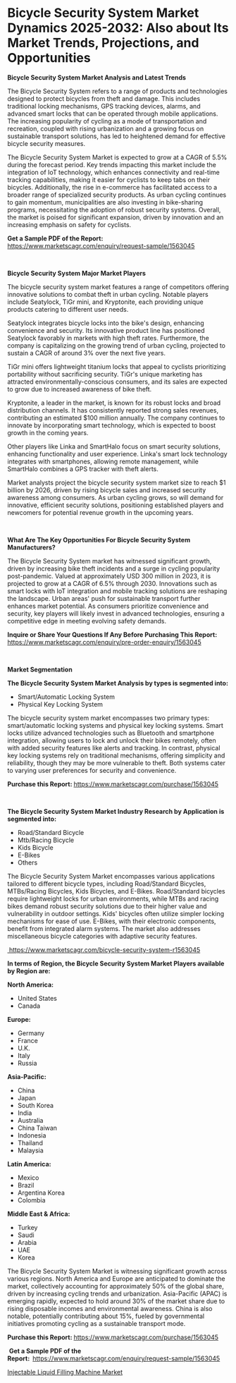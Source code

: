 <p><h1>Bicycle Security System Market Dynamics 2025-2032: Also about Its Market Trends, Projections, and Opportunities</h1></p><p><strong>Bicycle Security System Market Analysis and Latest Trends</strong></p>
<p><p>The Bicycle Security System refers to a range of products and technologies designed to protect bicycles from theft and damage. This includes traditional locking mechanisms, GPS tracking devices, alarms, and advanced smart locks that can be operated through mobile applications. The increasing popularity of cycling as a mode of transportation and recreation, coupled with rising urbanization and a growing focus on sustainable transport solutions, has led to heightened demand for effective bicycle security measures.</p><p>The Bicycle Security System Market is expected to grow at a CAGR of 5.5% during the forecast period. Key trends impacting this market include the integration of IoT technology, which enhances connectivity and real-time tracking capabilities, making it easier for cyclists to keep tabs on their bicycles. Additionally, the rise in e-commerce has facilitated access to a broader range of specialized security products. As urban cycling continues to gain momentum, municipalities are also investing in bike-sharing programs, necessitating the adoption of robust security systems. Overall, the market is poised for significant expansion, driven by innovation and an increasing emphasis on safety for cyclists.</p></p>
<p><strong>Get a Sample PDF of the Report:&nbsp;</strong> <a href="https://www.marketscagr.com/enquiry/request-sample/1563045?utm_campaign=3078&utm_medium=2&utm_source=Github&utm_content=ia&utm_term=11042025&utm_id=bicycle-security-system">https://www.marketscagr.com/enquiry/request-sample/1563045</a></p>
<p>&nbsp;</p>
<p><strong>Bicycle Security System Major Market Players</strong></p>
<p><p>The bicycle security system market features a range of competitors offering innovative solutions to combat theft in urban cycling. Notable players include Seatylock, TiGr mini, and Kryptonite, each providing unique products catering to different user needs.</p><p>Seatylock integrates bicycle locks into the bike's design, enhancing convenience and security. Its innovative product line has positioned Seatylock favorably in markets with high theft rates. Furthermore, the company is capitalizing on the growing trend of urban cycling, projected to sustain a CAGR of around 3% over the next five years.</p><p>TiGr mini offers lightweight titanium locks that appeal to cyclists prioritizing portability without sacrificing security. TiGr's unique marketing has attracted environmentally-conscious consumers, and its sales are expected to grow due to increased awareness of bike theft.</p><p>Kryptonite, a leader in the market, is known for its robust locks and broad distribution channels. It has consistently reported strong sales revenues, contributing an estimated $100 million annually. The company continues to innovate by incorporating smart technology, which is expected to boost growth in the coming years.</p><p>Other players like Linka and SmartHalo focus on smart security solutions, enhancing functionality and user experience. Linka's smart lock technology integrates with smartphones, allowing remote management, while SmartHalo combines a GPS tracker with theft alerts.</p><p>Market analysts project the bicycle security system market size to reach $1 billion by 2026, driven by rising bicycle sales and increased security awareness among consumers. As urban cycling grows, so will demand for innovative, efficient security solutions, positioning established players and newcomers for potential revenue growth in the upcoming years.</p></p>
<p>&nbsp;</p>
<p><strong>What Are The Key Opportunities For Bicycle Security System Manufacturers?</strong></p>
<p><p>The Bicycle Security System market has witnessed significant growth, driven by increasing bike theft incidents and a surge in cycling popularity post-pandemic. Valued at approximately USD 300 million in 2023, it is projected to grow at a CAGR of 6.5% through 2030. Innovations such as smart locks with IoT integration and mobile tracking solutions are reshaping the landscape. Urban areas' push for sustainable transport further enhances market potential. As consumers prioritize convenience and security, key players will likely invest in advanced technologies, ensuring a competitive edge in meeting evolving safety demands.</p></p>
<p><strong>Inquire or Share Your Questions If Any Before Purchasing This Report:</strong> <a href="https://www.marketscagr.com/enquiry/pre-order-enquiry/1563045?utm_campaign=3078&utm_medium=2&utm_source=Github&utm_content=ia&utm_term=11042025&utm_id=bicycle-security-system">https://www.marketscagr.com/enquiry/pre-order-enquiry/1563045</a></p>
<p>&nbsp;</p>
<p><strong>Market Segmentation</strong></p>
<p><strong>The Bicycle Security System Market Analysis by types is segmented into:</strong></p>
<p><ul><li>Smart/Automatic Locking System</li><li>Physical Key Locking System</li></ul></p>
<p><p>The bicycle security system market encompasses two primary types: smart/automatic locking systems and physical key locking systems. Smart locks utilize advanced technologies such as Bluetooth and smartphone integration, allowing users to lock and unlock their bikes remotely, often with added security features like alerts and tracking. In contrast, physical key locking systems rely on traditional mechanisms, offering simplicity and reliability, though they may be more vulnerable to theft. Both systems cater to varying user preferences for security and convenience.</p></p>
<p><strong>Purchase this Report:&nbsp;</strong><a href="https://www.marketscagr.com/purchase/1563045?utm_campaign=3078&utm_medium=2&utm_source=Github&utm_content=ia&utm_term=11042025&utm_id=bicycle-security-system">https://www.marketscagr.com/purchase/1563045</a></p>
<p>&nbsp;</p>
<p><strong>The Bicycle Security System Market Industry Research by Application is segmented into:</strong></p>
<p><ul><li>Road/Standard Bicycle</li><li>Mtb/Racing Bicycle</li><li>Kids Bicycle</li><li>E-Bikes</li><li>Others</li></ul></p>
<p><p>The Bicycle Security System Market encompasses various applications tailored to different bicycle types, including Road/Standard Bicycles, MTBs/Racing Bicycles, Kids Bicycles, and E-Bikes. Road/Standard bicycles require lightweight locks for urban environments, while MTBs and racing bikes demand robust security solutions due to their higher value and vulnerability in outdoor settings. Kids' bicycles often utilize simpler locking mechanisms for ease of use. E-Bikes, with their electronic components, benefit from integrated alarm systems. The market also addresses miscellaneous bicycle categories with adaptive security features.</p></p>
<p><a href="https://www.marketscagr.com/bicycle-security-system-r1563045?utm_campaign=3078&utm_medium=2&utm_source=Github&utm_content=ia&utm_term=11042025&utm_id=bicycle-security-system">&nbsp;https://www.marketscagr.com/bicycle-security-system-r1563045</a></p>
<p><strong>In terms of Region, the Bicycle Security System Market Players available by Region are:</strong></p>
<p>
    <p> <strong> North America: </strong>
        <ul>
            <li>United States</li>
            <li>Canada</li>
        </ul>
        </p> 
    <p> <strong> Europe: </strong>
        <ul>
            <li>Germany</li>
            <li>France</li>
            <li>U.K.</li>
            <li>Italy</li>
            <li>Russia</li>
        </ul>
        </p> 
    <p> <strong> Asia-Pacific: </strong>
        <ul>
            <li>China</li>
            <li>Japan</li>
            <li>South Korea</li>
            <li>India</li>
            <li>Australia</li>
            <li>China Taiwan</li>
            <li>Indonesia</li>
            <li>Thailand</li>
            <li>Malaysia</li>
        </ul>
        </p> 
    <p> <strong> Latin America: </strong>
        <ul>
            <li>Mexico</li>
            <li>Brazil</li>
            <li>Argentina Korea</li>
            <li>Colombia</li>
        </ul>
        </p> 
    <p> <strong> Middle East & Africa: </strong>
        <ul>
            <li>Turkey</li>
            <li>Saudi</li>
            <li>Arabia</li>
            <li>UAE</li>
            <li>Korea</li>
        </ul>
    </p>
    </p>
<p><p>The Bicycle Security System Market is witnessing significant growth across various regions. North America and Europe are anticipated to dominate the market, collectively accounting for approximately 50% of the global share, driven by increasing cycling trends and urbanization. Asia-Pacific (APAC) is emerging rapidly, expected to hold around 30% of the market share due to rising disposable incomes and environmental awareness. China is also notable, potentially contributing about 15%, fueled by governmental initiatives promoting cycling as a sustainable transport mode.</p></p>
<p><strong>Purchase this Report: </strong><a href="https://www.marketscagr.com/purchase/1563045?utm_campaign=3078&utm_medium=2&utm_source=Github&utm_content=ia&utm_term=11042025&utm_id=bicycle-security-system">https://www.marketscagr.com/purchase/1563045</a></p>
<p>&nbsp;<strong>Get a Sample PDF of the Report:&nbsp;&nbsp;</strong><a href="https://www.marketscagr.com/enquiry/request-sample/1563045?utm_campaign=3078&utm_medium=2&utm_source=Github&utm_content=ia&utm_term=11042025&utm_id=bicycle-security-system">https://www.marketscagr.com/enquiry/request-sample/1563045</a></p>
<p><strong></strong></p>
<p><p><a href="https://github.com/gaiusmelyna/Market-Research-Report-List-1/blob/main/injectable-liquid-filling-machine-market.md?utm_campaign=3078&utm_medium=2&utm_source=Github&utm_content=ia&utm_term=11042025&utm_id=bicycle-security-system">Injectable Liquid Filling Machine Market</a></p></p>